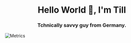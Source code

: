 <h1 align="center">
Hello World 👋, I'm Till
</h1>
<h3 align="center">Tchnically savvy guy from Germany.</h3>


   ![Metrics](https://metrics.lecoq.io/ZerXGIT?template=classic&lines=1&followup=1&languages=1&contributors=1&habits=1&languages.limit=8&languages.sections=most-used&languages.colors=github&languages.threshold=0%25&languages.indepth=false&languages.recent.load=300&languages.recent.days=14&habits.from=200&habits.days=14&habits.facts=true&habits.charts=false&contributors.head=master&contributors.ignored=github-actions%5Bbot%5D%2C%20dependabot%5Bbot%5D%2C%20dependabot-preview%5Bbot%5D&contributors.contributions=false&followup.sections=repositories&config.timezone=Europe%2FBerlin)

